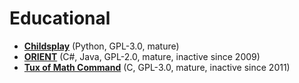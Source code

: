 [comment]: # (autogenerated content, do not edit)
# Educational

- **[Childsplay](childsplay.md)** (Python, GPL-3.0, mature)
- **[ORIENT](orient.md)** (C#, Java, GPL-2.0, mature, inactive since 2009)
- **[Tux of Math Command](tux_of_math_command.md)** (C, GPL-3.0, mature, inactive since 2011)